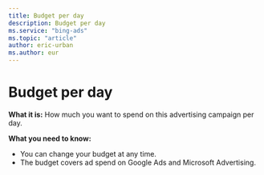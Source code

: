 ```yaml
---
title: Budget per day
description: Budget per day
ms.service: "bing-ads"
ms.topic: "article"
author: eric-urban
ms.author: eur
---
```


# Budget per day

**What it is:** How much you want to spend on this advertising campaign per day.

**What you need to know:**
- You can change your budget at any time.
- The budget covers ad spend on Google Ads and Microsoft Advertising.


